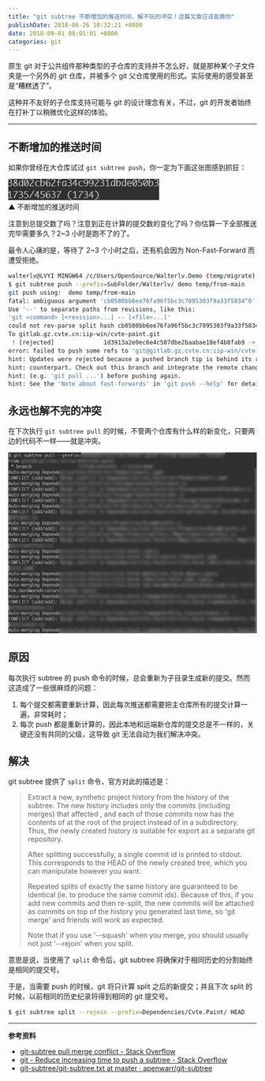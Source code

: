 ```yaml
---
title: "git subtree 不断增加的推送时间，解不玩的冲突！这篇文章应该能救你"
publishDate: 2018-06-26 10:32:21 +0800
date: 2018-09-01 08:01:01 +0800
categories: git
---
```


原生 git 对于公共组件那种类型的子仓库的支持并不怎么好，就是那种某个子文件夹是一个另外的 git 仓库，并被多个 git 父仓库使用的形式。实际使用的感受甚至是“糟糕透了”。

这种并不友好的子仓库支持可能与 git 的设计理念有关，不过，git 的开发者始终在打补丁以稍微优化这样的体验。

---

<div id="toc"></div>

## 不断增加的推送时间

如果你曾经在大仓库试过 `git subtree push`，你一定为下面这张图感到抓狂：

![](/static/posts/2018-06-26-long-time-of-git-subtree.gif)  
▲ 不断增加的推送时间

注意到总提交数了吗？注意到正在计算的提交数的变化了吗？你估算一下全部推送完毕需要多久？2~3 小时是跑不了的了。

最令人心痛的是，等待了 2~3 个小时之后，还有机会因为 Non-Fast-Forward 而遭受拒绝。

```bash
walterlv@LVYI MINGW64 /c/Users/OpenSource/Walterlv.Demo (temp/migrate)
$ git subtree push --prefix=SubFolder/Walterlv/ demo temp/from-main
git push using:  demo temp/from-main
fatal: ambiguous argument 'cb0580bb6ee76fa96f5bc3c7095303f9a33f5834^0': unknown revision or path not in the working tree.
Use '--' to separate paths from revisions, like this:
'git <command> [<revision>...] -- [<file>...]'
could not rev-parse split hash cb0580bb6ee76fa96f5bc3c7095303f9a33f5834 from commit 691c5a1531ff38d02cb62fa34c99231dbde050b3
To gitlab.gz.cvte.cn:iip-win/cvte-paint.git
 ! [rejected]              1d3913a2e0ec6e4c507dbe2baabae18ef4b8fab9 -> temp/from-main (non-fast-forward)
error: failed to push some refs to 'git@gitlab.gz.cvte.cn:iip-win/cvte-paint.git'
hint: Updates were rejected because a pushed branch tip is behind its remote
hint: counterpart. Check out this branch and integrate the remote changes
hint: (e.g. 'git pull ...') before pushing again.
hint: See the 'Note about fast-forwards' in 'git push --help' for details.
```

## 永远也解不完的冲突

在下次执行 `git subtree pull` 的时候，不管两个仓库有什么样的新变化，只要两边的代码不一样——就是冲突。

![](/static/posts/2018-06-26-10-18-22.png)

## 原因

每次执行 subtree 的 push 命令的时候，总会重新为子目录生成新的提交。然而这造成了一些很麻烦的问题：

1. 每个提交都需要重新计算，因此每次推送都需要把主仓库所有的提交计算一遍，非常耗时；
1. 每次 push 都是重新计算的，因此本地和远端新仓库的提交总是不一样的，关键还没有共同的父级，这导致 git 无法自动为我们解决冲突。

## 解决

git subtree 提供了 `split` 命令，官方对此的描述是：

> Extract a new, synthetic project history from the history of the <prefix> subtree. The new history includes only the commits (including merges) that affected <prefix>, and each of those commits now has the contents of <prefix> at the root of the project instead of in a subdirectory. Thus, the newly created history is suitable for export as a separate git repository.
> 
> After splitting successfully, a single commit id is printed to stdout. This corresponds to the HEAD of the newly created tree, which you can manipulate however you want.
> 
> Repeated splits of exactly the same history are guaranteed to be identical (ie. to produce the same commit ids). Because of this, if you add new commits and then re-split, the new commits will be attached as commits on top of the history you generated last time, so 'git merge' and friends will work as expected.
> 
> Note that if you use '--squash' when you merge, you should usually not just '--rejoin' when you split.

意思是说，当使用了 `split` 命令后，git subtree 将确保对于相同历史的分割始终是相同的提交号。

于是，当需要 push 的时候，git 将只计算 split 之后的新提交；并且下次 split 的时候，以前相同的历史纪录将得到相同的 git 提交号。

```bash
$ git subtree split --rejoin --prefix=Dependencies/Cvte.Paint/ HEAD
```

---

**参考资料**

- [git-subtree pull merge conflict - Stack Overflow](https://stackoverflow.com/q/25294227/6233938)
- [git - Reduce increasing time to push a subtree - Stack Overflow](https://stackoverflow.com/q/16134975/6233938)
- [git-subtree/git-subtree.txt at master · apenwarr/git-subtree](https://github.com/apenwarr/git-subtree/blob/master/git-subtree.txt)
